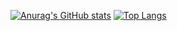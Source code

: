 [![Anurag's GitHub stats](https://github-readme-stats.vercel.app/api?username=Kurczak1233&theme=tokyonight)](https://github.com/Kurczak1233/github-readme-stats)
[![Top Langs](https://github-readme-stats.vercel.app/api/top-langs/?username=Kurczak1233)](https://github.com/Kurczak1233/github-readme-stats)



<!--
**Kurczak1233/Kurczak1233** is a ✨ _special_ ✨ repository because its `README.md` (this file) appears on your GitHub profile.

Here are some ideas to get you started:

- 🔭 I’m currently working on ...
- 🌱 I’m currently learning ...
- 👯 I’m looking to collaborate on ...
- 🤔 I’m looking for help with ...
- 💬 Ask me about ...
- 📫 How to reach me: ...
- 😄 Pronouns: ...
- ⚡ Fun fact: ...
-->
